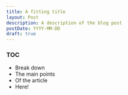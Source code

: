 ```yaml
---
title: A fitting title
layout: Post
description: A description of the blog post
postDate: YYYY-MM-DD
draft: true
---
```


### TOC
- Break down
- The main points
- Of the article
- Here!
